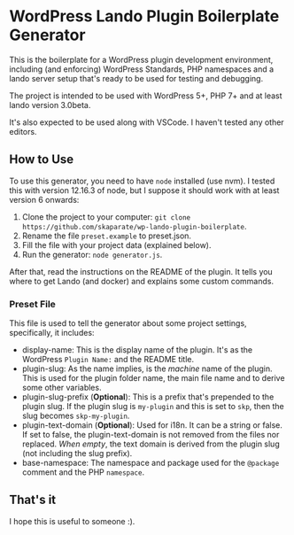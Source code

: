 # WordPress Lando Plugin Boilerplate Generator 

This is the boilerplate for a WordPress plugin development environment, including (and enforcing) WordPress Standards, PHP namespaces and a lando server setup that's ready to be used for testing and debugging.

The project is intended to be used with WordPress 5+, PHP 7+ and at least lando version 3.0beta.

It's also expected to be used along with VSCode. I haven't tested any other editors.

## How to Use

To use this generator, you need to have `node` installed (use nvm). I tested this with version 12.16.3 of node, but I suppose it should work with at least version 6 onwards:

1. Clone the project to your computer: `git clone https://github.com/skaparate/wp-lando-plugin-boilerplate`.
2. Rename the file `preset.example` to preset.json.
3. Fill the file with your project data (explained below).
4. Run the generator: `node generator.js`.

After that, read the instructions on the README of the plugin. It tells you where to get Lando (and docker) and explains some custom commands.

### Preset File

This file is used to tell the generator about some project settings, specifically, it includes:

* display-name: This is the display name of the plugin. It's as the WordPress `Plugin Name:` and the README title.
* plugin-slug: As the name implies, is the *machine* name of the plugin. This is used for the plugin folder name, the main file name and to derive some other variables.
* plugin-slug-prefix (**Optional**): This is a prefix that's prepended to the plugin slug. If the plugin slug is `my-plugin` and this is set to `skp`, then the slug becomes `skp-my-plugin`.
* plugin-text-domain (**Optional**): Used for i18n. It can be a string or false. If set to false, the plugin-text-domain is not removed from the files nor replaced. *When empty*, the text domain is derived from the plugin slug (not including the slug prefix).
* base-namespace: The namespace and package used for the `@package` comment and the PHP `namespace`.

## That's it

I hope this is useful to someone :).
